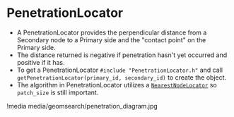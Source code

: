 # PenetrationLocator

- A PenetrationLocator provides the perpendicular distance from a Secondary node to a Primary side and the "contact point" on the Primary side.
- The distance returned is negative if penetration hasn't yet occurred and positive if it has.
- To get a PenetrationLocator `#include "PenetrationLocator.h"` and call `getPenetrationLocator(primary_id, secondary_id)` to create the object.
- The algorithm in PenetrationLocator utilizes a [`NearestNodeLocator`](/NearestNodeLocator.md) so `patch_size` is still important.

!media media/geomsearch/penetration_diagram.jpg
